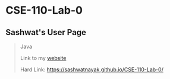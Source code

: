 # CSE-110-Lab-0
## Sashwat's User Page
> Java
> 
> Link to my [website](https://sashwatnayak.github.io/CSE-110-Lab-0/)
> 
> Hard Link: https://sashwatnayak.github.io/CSE-110-Lab-0/
> 